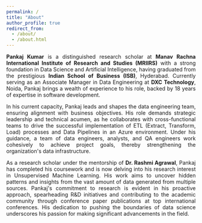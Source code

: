 ```yaml
---
permalink: /
title: "About"
author_profile: true
redirect_from: 
  - /about/
  - /about.html
---
```


<p align="justify">
    <b>Pankaj Kumar</b> is a distinguished research scholar at <b>Manav Rachna International Institute of Research and Studies (MRIIRS)</b> with a strong foundation in Data Science and Artificial Intelligence, having graduated from the prestigious <b>Indian School of Business (ISB)</b>, Hyderabad. Currently serving as an Associate Manager in Data Engineering at <b>DXC Technology</b>, Noida, Pankaj brings a wealth of experience to his role, backed by 18 years of expertise in software development.
</p>

<p align="justify">
    In his current capacity, Pankaj leads and shapes the data engineering team, ensuring alignment with business objectives. His role demands strategic leadership and technical acumen, as he collaborates with cross-functional teams to drive the successful implementation of ETL (Extract, Transform, Load) processes and Data Pipelines in an Azure environment. Under his guidance, a team of data engineers, analysts, and QA engineers work cohesively to achieve project goals, thereby strengthening the organization's data infrastructure.
</p>

<p align="justify">
    As a research scholar under the mentorship of <b>Dr. Rashmi Agrawal</b>, Pankaj has completed his coursework and is now delving into his research interest in Unsupervised Machine Learning. His work aims to uncover hidden patterns and insights from the vast amount of data generated from multiple sources. Pankaj's commitment to research is evident in his proactive approach, spearheading R&D initiatives and contributing to the academic community through conference paper publications at top international conferences. His dedication to pushing the boundaries of data science underscores his passion for making significant advancements in the field.
</p>